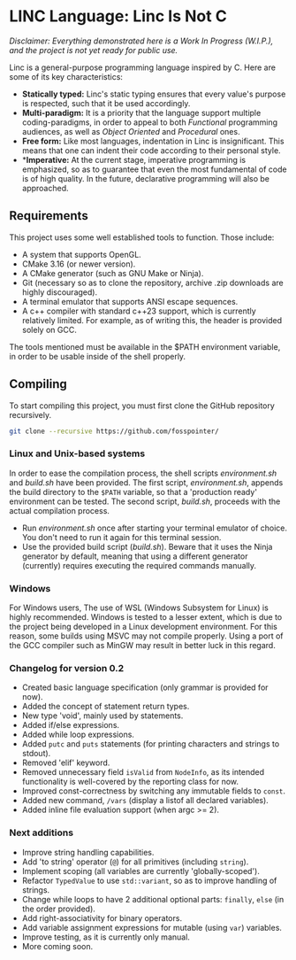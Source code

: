 # LINC Language: Linc Is Not C

*Disclaimer: Everything demonstrated here is a Work In Progress (W.I.P.), and the project is not yet ready for public use.*

Linc is a general-purpose programming language inspired by C.
Here are some of its key characteristics:

- **Statically typed:** Linc's static typing ensures that every value's purpose is respected, such that it be used accordingly.
- **Multi-paradigm:** It is a priority that the language support multiple coding-paradigms, in order to appeal to both *Functional* programming audiences, as well as *Object Oriented* and *Procedural* ones.
- **Free form:** Like most languages, indentation in Linc is insignificant. This means that one can indent their code according to their personal style. 
- ***Imperative:** At the current stage, imperative programming is emphasized, so as to guarantee that even the most fundamental of code is of high quality. In the future, declarative programming will also be approached. 

## Requirements

This project uses some well established tools to function. Those include:

- A system that supports OpenGL.
- CMake 3.16 (or newer version).
- A CMake generator (such as GNU Make or Ninja).
- Git (necessary so as to clone the repository, archive .zip downloads are highly discouraged).
- A terminal emulator that supports ANSI escape sequences.
- A c++ compiler with standard c++23 support, which is currently relatively limited. For example, as of writing this, the header <stdfloat> is provided solely on GCC.

The tools mentioned must be available in the $PATH environment variable, in order to be usable inside of the shell properly.

## Compiling

To start compiling this project, you must first clone the GitHub repository recursively.

```sh
git clone --recursive https://github.com/fosspointer/
```

### Linux and Unix-based systems

In order to ease the compilation process, the shell scripts *environment.sh* and *build.sh* have been provided. The first script, *environment.sh*, appends the build directory to the `$PATH` variable, so that a 'production ready' environment can be tested. The second script, *build.sh*, proceeds with the actual compilation process.

- Run *environment.sh* once after starting your terminal emulator of choice. You don't need to run it again for this terminal session.
- Use the provided build script (*build.sh*). Beware that it uses the Ninja generator by default, meaning that using a different generator (currently) requires executing the required commands manually.

### Windows

For Windows users, The use of WSL (Windows Subsystem for Linux) is highly recommended. Windows is tested to a lesser extent, which is due to the project being developed in a Linux development environment. For this reason, some builds using MSVC may not compile properly. Using a port of the GCC compiler such as MinGW may result in better luck in this regard.

### Changelog for version 0.2

- Created basic language specification (only grammar is provided for now).
- Added the concept of statement return types.
- New type 'void', mainly used by statements.
- Added if/else expressions.
- Added while loop expressions.
- Added `putc` and `puts` statements (for printing characters and strings to stdout).
- Removed 'elif' keyword.
- Removed unnecessary field `isValid` from `NodeInfo`, as its intended functionality is well-covered by the reporting class for now. 
- Improved const-correctness by switching any immutable fields to `const`.
- Added new command, `/vars` (display a listof all declared variables).
- Added inline file evaluation support (when argc >= 2).

### Next additions

- Improve string handling capabilities.
- Add 'to string' operator (`@`) for all primitives (including `string`).
- Implement scoping (all variables are currently 'globally-scoped').
- Refactor `TypedValue` to use `std::variant`, so as to improve handling of strings.
- Change while loops to have 2 additional optional parts: `finally`, `else` (in the order provided).
- Add right-associativity for binary operators. 
- Add variable assignment expressions for mutable (using `var`) variables.
- Improve testing, as it is currently only manual. 
- More coming soon.